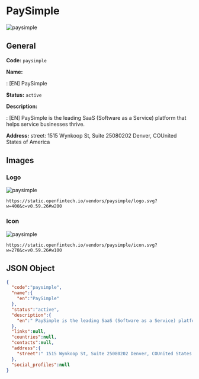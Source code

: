 
# PaySimple 
![paysimple](https://static.openfintech.io/vendors/paysimple/logo.svg?w=400&c=v0.59.26#w200)  

## General 
 
**Code:** `paysimple` 
 
**Name:** 
 
:	[EN] PaySimple 
 
**Status:** `active` 
 
**Description:** 
 
: [EN]  PaySimple is the leading SaaS (Software as a Service) platform that helps service businesses thrive.  
 
**Address:** 
street:  1515 Wynkoop St, Suite 25080202 Denver, COUnited States of America  

## Images 

### Logo 
 
![paysimple](https://static.openfintech.io/vendors/paysimple/logo.svg?w=400&c=v0.59.26#w200)  

```
https://static.openfintech.io/vendors/paysimple/logo.svg?w=400&c=v0.59.26#w200
```  

### Icon 
 
![paysimple](https://static.openfintech.io/vendors/paysimple/icon.svg?w=278&c=v0.59.26#w100)  

```
https://static.openfintech.io/vendors/paysimple/icon.svg?w=278&c=v0.59.26#w100
```  

## JSON Object 

```json
{
  "code":"paysimple",
  "name":{
    "en":"PaySimple"
  },
  "status":"active",
  "description":{
    "en":" PaySimple is the leading SaaS (Software as a Service) platform that helps service businesses thrive. "
  },
  "links":null,
  "countries":null,
  "contacts":null,
  "address":{
    "street":" 1515 Wynkoop St, Suite 25080202 Denver, COUnited States of America "
  },
  "social_profiles":null
}
```  
